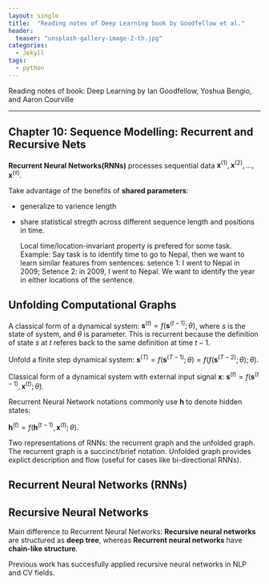 ```yaml
---
layout: single
title:  "Reading notes of Deep Learning book by Goodfellow et al."
header:
  teaser: "unsplash-gallery-image-2-th.jpg"
categories: 
  - Jekyll
tags:
  - python
---
```


Reading notes of book: Deep Learning by Ian Goodfellow, Yoshua Bengio, and Aaron Courville

---

Chapter 10: Sequence Modelling: Recurrent and Recursive Nets
---

**Recurrent Neural Networks(RNNs)** processes sequential data $\boldsymbol{x}^{(1)}, \boldsymbol{x}^{(2)}, ..., \boldsymbol{x}^{(\tau)}$.


Take advantage of the benefits of **shared parameters**: 
- generalize to varience length
- share statistical stregth across different sequence length and positions in time.
  
  Local time/location-invariant property is prefered for some task. Example: Say task is to identify time to go to Nepal, then we want to learn similar features from sentences: setence 1: I went to Nepal in 2009; Setence 2: in 2009, I went to Nepal. We want to identify the year in either locations of the sentence.


Unfolding Computational Graphs
---

A classical form of a dynamical system: 
$\boldsymbol{s}^{(t)} = f ( \boldsymbol{s}^{(t-1)}; \theta)$, where $s$ is the state of system, and $\theta$ is parameter. This is recurrent because the definition of state $s$ at $t$ referes back to the same definition at time $t - 1$.

Unfold a finite step dynamical system:
$\boldsymbol{s}^{(T)} = f( \boldsymbol{s}^{(T-1)}; \theta ) = f (f (\boldsymbol{s}^{(T-2)} ; \theta) ; \theta)$.

Classical form of a dynamical system with external input signal $\boldsymbol{x}$: $\boldsymbol{s}^{(t)} = f ( \boldsymbol{s}^{(t-1)}, \boldsymbol{x}^{(t)}; \theta)$.

Recurrent Neural Network notations commonly use $\boldsymbol{h}$ to denote hidden states: 

$\boldsymbol{h}^{(t)} = f ( \boldsymbol{h}^{(t-1)}, \boldsymbol{x}^{(t)}; \theta)$.

Two representations of RNNs: the recurrent graph and the unfolded graph. The recurrent graph is a succinct/brief notation. Unfolded graph provides explict description and flow (useful for cases like bi-directional RNNs).

Recurrent Neural Networks (RNNs)
----



Recursive Neural Networks
---
Main difference to Recurrent Neural Networks: **Recursive neural networks** are structured as **deep tree**, whereas **Recurrent neural networks** have  **chain-like structure**.

Previous work has succesfully applied recursive neural networks in NLP and CV fields. 




